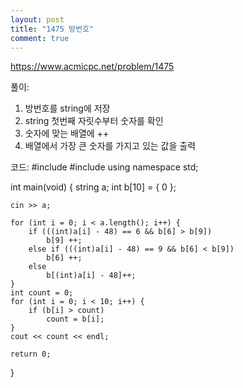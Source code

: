 ```yaml
---
layout: post
title: "1475 방번호"
comment: true
---
```

https://www.acmicpc.net/problem/1475

풀이:
1. 방번호를 string에 저장
2. string 첫번째 자릿수부터 숫자를 확인
3. 숫자에 맞는 배열에 ++
4. 배열에서 가장 큰 숫자를 가지고 있는 값을 출력

코드:
#include <iostream>
#include <string>
using namespace std;

int main(void) {
	string a;
	int b[10] = { 0 };

	cin >> a;

	for (int i = 0; i < a.length(); i++) {
		if (((int)a[i] - 48) == 6 && b[6] > b[9])
			b[9] ++;
		else if (((int)a[i] - 48) == 9 && b[6] < b[9])
			b[6] ++;
		else
			b[(int)a[i] - 48]++;
	}
	int count = 0;
	for (int i = 0; i < 10; i++) {
		if (b[i] > count)
			count = b[i];
	}
	cout << count << endl;

	return 0;
}